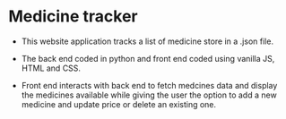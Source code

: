 # Medicine tracker

* This website application tracks a list of medicine store in a .json file.  

* The back end coded in python and front end coded using vanilla JS, HTML and CSS.  

* Front end interacts with back end to fetch medcines data and display the medicines available while giving the user the option to add a new medicine and update price or delete an existing one.